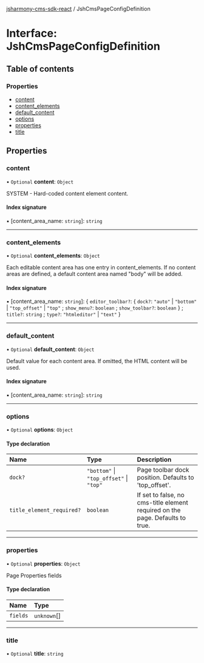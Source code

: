 [jsharmony-cms-sdk-react](../README.md) / JshCmsPageConfigDefinition

# Interface: JshCmsPageConfigDefinition

## Table of contents

### Properties

- [content](JshCmsPageConfigDefinition.md#content)
- [content\_elements](JshCmsPageConfigDefinition.md#content_elements)
- [default\_content](JshCmsPageConfigDefinition.md#default_content)
- [options](JshCmsPageConfigDefinition.md#options)
- [properties](JshCmsPageConfigDefinition.md#properties)
- [title](JshCmsPageConfigDefinition.md#title)

## Properties

### content

• `Optional` **content**: `Object`

SYSTEM - Hard-coded content element content.

#### Index signature

▪ [content_area_name: `string`]: `string`

___

### content\_elements

• `Optional` **content\_elements**: `Object`

Each editable content area has one entry in
content_elements. If no content areas are defined,
a default content area named "body" will be added.

#### Index signature

▪ [content_area_name: `string`]: { `editor_toolbar?`: { `dock?`: ``"auto"`` \| ``"bottom"`` \| ``"top_offset"`` \| ``"top"`` ; `show_menu?`: `boolean` ; `show_toolbar?`: `boolean`  } ; `title?`: `string` ; `type?`: ``"htmleditor"`` \| ``"text"``  }

___

### default\_content

• `Optional` **default\_content**: `Object`

Default value for each content area.  If omitted,
the HTML content will be used.

#### Index signature

▪ [content_area_name: `string`]: `string`

___

### options

• `Optional` **options**: `Object`

#### Type declaration

| Name | Type | Description |
| :------ | :------ | :------ |
| `dock?` | ``"bottom"`` \| ``"top_offset"`` \| ``"top"`` | Page toolbar dock position. Defaults to 'top_offset'. |
| `title_element_required?` | `boolean` | If set to false, no cms-title element required on the page. Defaults to true. |

___

### properties

• `Optional` **properties**: `Object`

Page Properties fields

#### Type declaration

| Name | Type |
| :------ | :------ |
| `fields` | `unknown`[] |

___

### title

• `Optional` **title**: `string`
